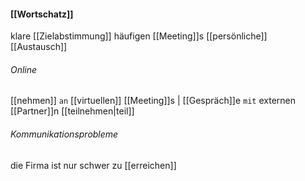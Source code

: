 #### [[Wortschatz]]

klare [[Zielabstimmung]]
häufigen [[Meeting]]s
[[persönliche]] [[Austausch]]

###### Online
[[nehmen]] 
`an` [[virtuellen]] [[Meeting]]s | [[Gespräch]]e
`mit` externen [[Partner]]n 
[[teilnehmen|teil]]

###### Kommunikationsprobleme
die Firma ist nur schwer zu [[erreichen]]
